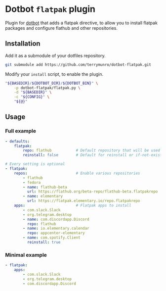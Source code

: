 # Dotbot `flatpak` plugin

Plugin for [dotbot](https://github.com/anishathalye/dotbot) that adds a flatpak directive, to allow you to install flatpak packages and configure flathub and other repositories.


## Installation

Add it as a submodule of your dotfiles repository.

```sh
git submodule add https://github.com/terrymunro/dotbot-flatpak.git
```

Modify your `install` script, to enable the plugin.

```sh
"${BASEDIR}/${DOTBOT_DIR}/${DOTBOT_BIN}" \
    -p dotbot-flatpak/flatpak.py \
    -d "${BASEDIR}" \
    -c "${CONFIG}" \
    "${@}"
```

## Usage

### Full example

```yaml
- defaults:
    flatpak:
        repo: flathub           # Default repository that will be used for apps
        reinstall: false        # Default for reinstall or if-not-exists

# Every setting is optional
- flatpak:
    repos:                      # Enable various repositories
        - flathub
        - fedora
        - name: flathub-beta
          url: https://flathub.org/beta-repo/flathub-beta.flatpakrepo
        - name: elementary
          url: https://flatpak.elementary.io/repo.flatpakrepo
    apps:                       # Flatpak apps to install
        - com.slack.Slack
        - org.telegram.desktop
        - name: com.discordapp.Discord
          repo: flathub
        - name: io.elementary.calendar
          repo: appcenter-elementary
        - name: com.spotify.Client
          reinstall: true
```

### Minimal example

```yaml
- flatpak:
    apps:
        - com.slack.Slack
        - org.telegram.desktop
        - com.discordapp.Discord
```
